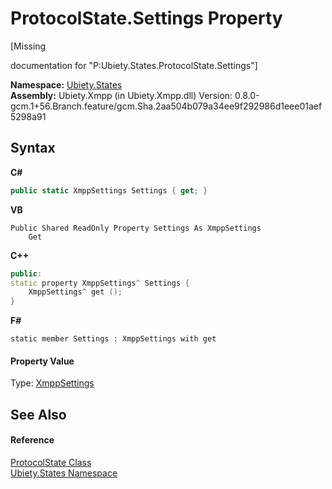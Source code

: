 # ProtocolState.Settings Property 
 

\[Missing <summary> documentation for "P:Ubiety.States.ProtocolState.Settings"\]

**Namespace:**&nbsp;<a href="20b8e647-a51d-e28e-4067-8a55aba73e08">Ubiety.States</a><br />**Assembly:**&nbsp;Ubiety.Xmpp (in Ubiety.Xmpp.dll) Version: 0.8.0-gcm.1+56.Branch.feature/gcm.Sha.2aa504b079a34ee9f292986d1eee01aef5298a91

## Syntax

**C#**<br />
``` C#
public static XmppSettings Settings { get; }
```

**VB**<br />
``` VB
Public Shared ReadOnly Property Settings As XmppSettings
	Get
```

**C++**<br />
``` C++
public:
static property XmppSettings^ Settings {
	XmppSettings^ get ();
}
```

**F#**<br />
``` F#
static member Settings : XmppSettings with get

```


#### Property Value
Type: <a href="fcf7b0da-0faf-c1dd-cb5f-6f124512d2db">XmppSettings</a>

## See Also


#### Reference
<a href="953c9694-4889-010e-7be3-c9913ba654da">ProtocolState Class</a><br /><a href="20b8e647-a51d-e28e-4067-8a55aba73e08">Ubiety.States Namespace</a><br />